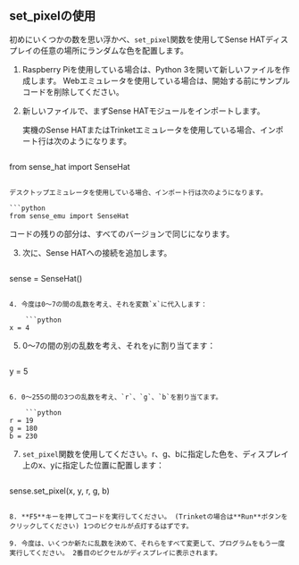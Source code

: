 ## set_pixelの使用

初めにいくつかの数を思い浮かべ、`set_pixel`関数を使用してSense HATディスプレイの任意の場所にランダムな色を配置します。

1. Raspberry Piを使用している場合は、Python 3を開いて新しいファイルを作成します。 Webエミュレータを使用している場合は、開始する前にサンプルコードを削除してください。

2. 新しいファイルで、まずSense HATモジュールをインポートします。
    
    実機のSense HATまたはTrinketエミュレータを使用している場合、インポート行は次のようになります。
    
    ```python
from sense_hat import SenseHat
```

デスクトップエミュレータを使用している場合、インポート行は次のようになります。

```python
from sense_emu import SenseHat
```

コードの残りの部分は、すべてのバージョンで同じになります。

3. 次に、Sense HATへの接続を追加します。
    
    ```python
sense = SenseHat()
```

4. 今度は0～7の間の乱数を考え、それを変数`x`に代入します：
    
    ```python
x = 4
```

5. 0～7の間の別の乱数を考え、それを`y`に割り当てます：
    
    ```python
y = 5
```

6. 0〜255の間の3つの乱数を考え、`r`、`g`、`b`を割り当てます。
    
    ```python
r = 19
g = 180
b = 230
```

7. `set_pixel`関数を使用してください。r、g、bに指定した色を、ディスプレイ上のx、yに指定した位置に配置します：
    
    ```python
sense.set_pixel(x, y, r, g, b)
```

8. **F5**キーを押してコードを実行してください。 (Trinketの場合は**Run**ボタンをクリックしてください) 1つのピクセルが点灯するはずです。

9. 今度は、いくつか新たに乱数を決めて、それらをすべて変更して、プログラムをもう一度実行してください。 2番目のピクセルがディスプレイに表示されます。